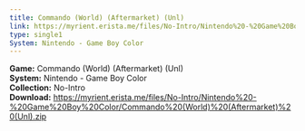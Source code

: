 ```yaml
---
title: Commando (World) (Aftermarket) (Unl)
link: https://myrient.erista.me/files/No-Intro/Nintendo%20-%20Game%20Boy%20Color/Commando%20(World)%20(Aftermarket)%20(Unl).zip
type: single1
System: Nintendo - Game Boy Color
---
```

<b>Game:</b> Commando (World) (Aftermarket) (Unl)<br>
<b>System:</b> Nintendo - Game Boy Color<br>
<b>Collection:</b> No-Intro<br>
<b>Download:</b> https://myrient.erista.me/files/No-Intro/Nintendo%20-%20Game%20Boy%20Color/Commando%20(World)%20(Aftermarket)%20(Unl).zip